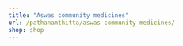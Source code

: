 ```yaml
---
title: "Aswas community medicines"
url: /pathanamthitta/aswas-community-medicines/
shop: shop
---
```

